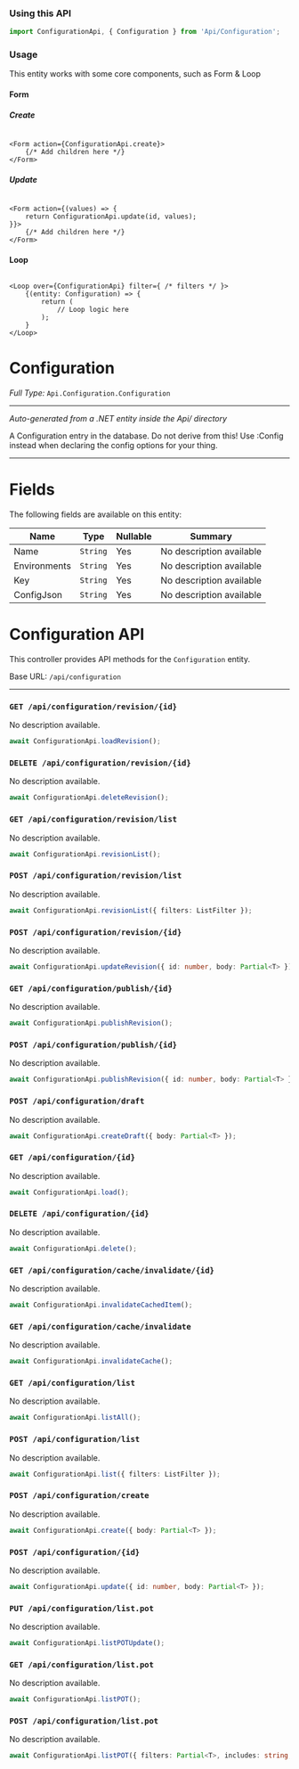 ### Using this API

```typescript
import ConfigurationApi, { Configuration } from 'Api/Configuration';
```

### Usage

This entity works with some core components, such as Form & Loop

#### Form

##### Create

```tsx

<Form action={ConfigurationApi.create}>
    {/* Add children here */}
</Form>
```

##### Update

```tsx

<Form action={(values) => { 
    return ConfigurationApi.update(id, values); 
}}>
    {/* Add children here */}
</Form>
```

#### Loop

```tsx

<Loop over={ConfigurationApi} filter={ /* filters */ }>
    {(entity: Configuration) => {
        return (
            // Loop logic here
        );
    }
</Loop>
```

# Configuration

*Full Type:* `Api.Configuration.Configuration`



---

*Auto-generated from a .NET entity inside the Api/ directory*

A Configuration entry in the database. Do not derive from this! 
            Use :Config instead when declaring the config options for your thing.

---



# Fields

The following fields are available on this entity:

| Name         | Type     | Nullable | Summary                  |
| ------------ | -------- | -------- | ------------------------ |
| Name         | `String` | Yes      | No description available |
| Environments | `String` | Yes      | No description available |
| Key          | `String` | Yes      | No description available |
| ConfigJson   | `String` | Yes      | No description available |

# Configuration API

This controller provides API methods for the `Configuration` entity.

Base URL: `/api/configuration`

---

### `GET /api/configuration/revision/{id}`

No description available.

```ts
await ConfigurationApi.loadRevision();
```

### `DELETE /api/configuration/revision/{id}`

No description available.

```ts
await ConfigurationApi.deleteRevision();
```

### `GET /api/configuration/revision/list`

No description available.

```ts
await ConfigurationApi.revisionList();
```

### `POST /api/configuration/revision/list`

No description available.

```ts
await ConfigurationApi.revisionList({ filters: ListFilter });
```

### `POST /api/configuration/revision/{id}`

No description available.

```ts
await ConfigurationApi.updateRevision({ id: number, body: Partial<T> });
```

### `GET /api/configuration/publish/{id}`

No description available.

```ts
await ConfigurationApi.publishRevision();
```

### `POST /api/configuration/publish/{id}`

No description available.

```ts
await ConfigurationApi.publishRevision({ id: number, body: Partial<T> });
```

### `POST /api/configuration/draft`

No description available.

```ts
await ConfigurationApi.createDraft({ body: Partial<T> });
```

### `GET /api/configuration/{id}`

No description available.

```ts
await ConfigurationApi.load();
```

### `DELETE /api/configuration/{id}`

No description available.

```ts
await ConfigurationApi.delete();
```

### `GET /api/configuration/cache/invalidate/{id}`

No description available.

```ts
await ConfigurationApi.invalidateCachedItem();
```

### `GET /api/configuration/cache/invalidate`

No description available.

```ts
await ConfigurationApi.invalidateCache();
```

### `GET /api/configuration/list`

No description available.

```ts
await ConfigurationApi.listAll();
```

### `POST /api/configuration/list`

No description available.

```ts
await ConfigurationApi.list({ filters: ListFilter });
```

### `POST /api/configuration/create`

No description available.

```ts
await ConfigurationApi.create({ body: Partial<T> });
```

### `POST /api/configuration/{id}`

No description available.

```ts
await ConfigurationApi.update({ id: number, body: Partial<T> });
```

### `PUT /api/configuration/list.pot`

No description available.

```ts
await ConfigurationApi.listPOTUpdate();
```

### `GET /api/configuration/list.pot`

No description available.

```ts
await ConfigurationApi.listPOT();
```

### `POST /api/configuration/list.pot`

No description available.

```ts
await ConfigurationApi.listPOT({ filters: Partial<T>, includes: string, ignoreFields: string });
```

